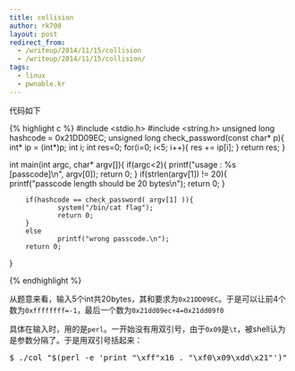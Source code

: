 ```yaml
---
title: collision
author: rk700
layout: post
redirect_from: 
  - /writeup/2014/11/15/collision
  - /writeup/2014/11/15/collision/
tags:
  - linux
  - pwnable.kr
---
```

代码如下

{% highlight c %}
#include <stdio.h>
#include <string.h>
unsigned long hashcode = 0x21DD09EC;
unsigned long check_password(const char* p){
        int* ip = (int*)p;
        int i;
        int res=0;
        for(i=0; i<5; i++){
                res += ip[i];
        }
        return res;
}

int main(int argc, char* argv[]){
        if(argc<2){
                printf("usage : %s [passcode]\n", argv[0]);
                return 0;
        }
        if(strlen(argv[1]) != 20){
                printf("passcode length should be 20 bytes\n");
                return 0;
        }

        if(hashcode == check_password( argv[1] )){
                system("/bin/cat flag");
                return 0;
        }
        else
                printf("wrong passcode.\n");
        return 0;
}

{% endhighlight %}

从题意来看，输入5个int共20bytes，其和要求为`0x21DD09EC`。于是可以让前4个数为`0xffffffff=-1`，最后一个数为`0x21dd09ec+4=0x21dd09f0`

具体在输入时，用的是`perl`。一开始没有用双引号，由于`0x09`是`\t`，被shell认为是参数分隔了。于是用双引号括起来：

<pre>$ ./col "$(perl -e 'print "\xff"x16 . "\xf0\x09\xdd\x21"')"</pre>

